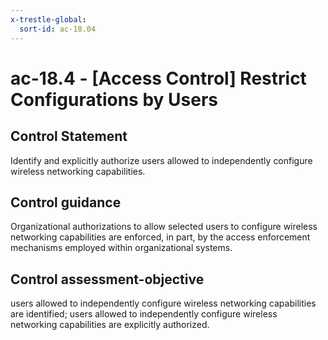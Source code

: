 ```yaml
---
x-trestle-global:
  sort-id: ac-18.04
---
```


# ac-18.4 - \[Access Control\] Restrict Configurations by Users

## Control Statement

Identify and explicitly authorize users allowed to independently configure wireless networking capabilities.

## Control guidance

Organizational authorizations to allow selected users to configure wireless networking capabilities are enforced, in part, by the access enforcement mechanisms employed within organizational systems.

## Control assessment-objective

users allowed to independently configure wireless networking capabilities are identified;
users allowed to independently configure wireless networking capabilities are explicitly authorized.
